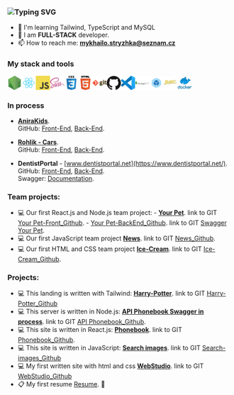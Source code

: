 ### ![Typing SVG](https://readme-typing-svg.demolab.com?font=Lobster&size=32&duration=3000&pause=1000&color=575434&background=67534000&vCenter=true&width=630&height=35&lines=%F0%9F%91%8B+Hi%2C+I'm+Mykhailo+Stryzhka;Nice+to+meet+you...)
- 👀 I'm learning Tailwind, TypeScript and MySQL
- 🌱 I am **FULL-STACK** developer.
- 📫 How to reach me: **mykhailo.stryzhka@seznam.cz**
  <br>
  
<h3>My stack and tools</h3> 

<img align="left" alt="Node.js" width="32px" src="https://raw.githubusercontent.com/github/explore/80688e429a7d4ef2fca1e82350fe8e3517d3494d/topics/nodejs/nodejs.png" />

<img align="left" alt="React.js" width="32px" src="https://raw.githubusercontent.com/github/explore/80688e429a7d4ef2fca1e82350fe8e3517d3494d/topics/react/react.png" />

<img align="left" alt="JavaScript" width="32px" src="https://raw.githubusercontent.com/github/explore/80688e429a7d4ef2fca1e82350fe8e3517d3494d/topics/javascript/javascript.png" />

<img align="left" alt="Sass" width="32px" src="https://raw.githubusercontent.com/github/explore/80688e429a7d4ef2fca1e82350fe8e3517d3494d/topics/sass/sass.png" />

<img align="left" alt="CSS3" width="32px" src="https://raw.githubusercontent.com/github/explore/80688e429a7d4ef2fca1e82350fe8e3517d3494d/topics/css/css.png" />

<img align="left" alt="HTML5" width="32px" src="https://raw.githubusercontent.com/github/explore/80688e429a7d4ef2fca1e82350fe8e3517d3494d/topics/html/html.png" />

<img align="left" alt="Git" width="32px" src="https://raw.githubusercontent.com/github/explore/80688e429a7d4ef2fca1e82350fe8e3517d3494d/topics/git/git.png" />

<img align="left" alt="GitHub" width="32px" src="https://raw.githubusercontent.com/github/explore/78df643247d429f6cc873026c0622819ad797942/topics/github/github.png" />

<img align="left" alt="Visual Studio Code" width="32px" src="https://raw.githubusercontent.com/github/explore/80688e429a7d4ef2fca1e82350fe8e3517d3494d/topics/visual-studio-code/visual-studio-code.png" />

<img align="left" alt="MongoDB" width="32px" src="https://raw.githubusercontent.com/github/explore/80688e429a7d4ef2fca1e82350fe8e3517d3494d/topics/mongodb/mongodb.png" />

<img align="left" alt="Webpack" width="32px" src="https://raw.githubusercontent.com/github/explore/80688e429a7d4ef2fca1e82350fe8e3517d3494d/topics/webpack/webpack.png" />

<img align="left" alt="Babel" width="32px" src="https://raw.githubusercontent.com/github/explore/80688e429a7d4ef2fca1e82350fe8e3517d3494d/topics/babel/babel.png" />

<img align="left" alt="Docker" width="32px" src="https://raw.githubusercontent.com/github/explore/80688e429a7d4ef2fca1e82350fe8e3517d3494d/topics/docker/docker.png" />

  <br>
  <br>
  
### In process

- [**AniraKids**](https://www.anirakids.com).
   <br>
   GitHub: [Front-End](https://github.com/MishaStryzhka/AniraKids_Front-end), [Back-End](https://github.com/MishaStryzhka/AniraKids_Back-end).
  <br>

- [**Rohlik - Cars**](https://mishastryzhka.github.io/rohlik-car/).
   <br>
   GitHub: [Front-End](https://github.com/MishaStryzhka/rohlik-car), [Back-End](https://github.com/MishaStryzhka/rohlik-car_Back).
  <br>

- **DentistPortal** -  [www.dentistportal.net](https://www.dentistportal.net/).
   <br>
   GitHub: [Front-End](https://github.com/MishaStryzhka/project-Front1v0), [Back-End](https://github.com/MishaStryzhka/project-Back1v0).
  <br>
   Swagger: [Documentation](https://project-back1v0.onrender.com/api-docs/).
  <br>
### Team projects:
- 💻 Our first React.js and Node.js team project:
       - [**Your Pet**](https://mishastryzhka.github.io/project-Fr7v6c5s/). link to GIT [Your Pet-Front_Github](https://github.com/MishaStryzhka/project-Fr7v6c5s).
       - [Your Pet-BackEnd_Github](https://github.com/MishaStryzhka/project-BE7v6c5s). link to GIT [Swagger Your Pet](https://project-be7v6c5s.onrender.com/api-docs/).
- 💻 Our first JavaScript team project [**News**](https://dopinit.github.io/The-Informer-by-Midnight-Sun/). link to GIT [News_Github](https://github.com/DOPinIT/The-Informer-by-Midnight-Sun).
- 💻 Our first HTML and CSS team project [**Ice-Cream**](https://vendettich13.github.io/Ice-Cream/). link to GIT [Ice-Cream_Github](https://github.com/Vendettich13/Ice-Cream).
  <br>
### Projects:
- 💻 This landing is written with Tailwind: [**Harry-Potter**](https://mishastryzhka.github.io/Harry-Potter-a-TailWind/). link to GIT [Harry-Potter_Github](https://github.com/MishaStryzhka/Harry-Potter-a-TailWind)
- 💻 This server is written in Node.js: [**API Phonebook Swagger in process**](https://nodejs-homework-rest-api-rz1d.onrender.com/api-docs/). link to GIT [API Phonebook_Github](https://github.com/MishaStryzhka/nodejs-homework-rest-api).
- 💻 This site is written in React.js: [**Phonebook**](https://mishastryzhka.github.io/goit-react-hw-08-phonebook/). link to GIT [Phonebook_Github](https://github.com/MishaStryzhka/goit-react-hw-08-phonebook).
- 💻 This site is written in JavaScript: [**Search images**](https://mishastryzhka.github.io/goit-js-hw-11/). link to GIT [Search-images_Github](https://github.com/MishaStryzhka/goit-js-hw-11)
- 💻 My first written site with html and css [**WebStudio**](https://mishastryzhka.github.io/goit-markup-hw-08/). link to GIT [WebStudio_Github](https://github.com/MishaStryzhka/goit-markup-hw-08)
- 📋 My first resume [Resume](https://mishastryzhka.github.io/resume/). 🤣
